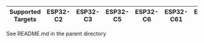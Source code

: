 | Supported Targets | ESP32-C2 | ESP32-C3 | ESP32-C5 | ESP32-C6 | ESP32-C61 | ESP32-H2 | ESP32-P4 | ESP32-S2 | ESP32-S3 |
| ----------------- | -------- | -------- | -------- | -------- | --------- | -------- | -------- | -------- | -------- |

See README.md in the parent directory
